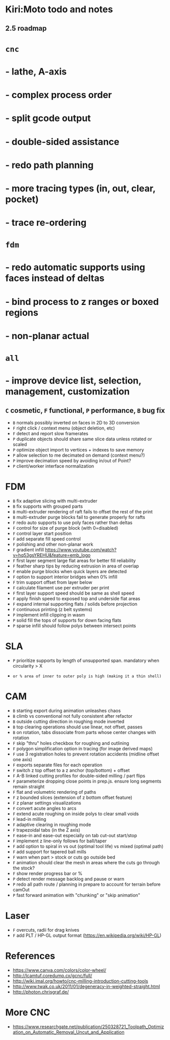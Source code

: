# Kiri:Moto todo and notes

## 2.5 roadmap
# `cnc`
# - lathe, A-axis
# - complex process order
# - split gcode output
# - double-sided assistance
# - redo path planning
# - more tracing types (in, out, clear, pocket)
# - trace re-ordering
# `fdm`
# - redo automatic supports using faces instead of deltas
# - bind process to z ranges or boxed regions
# - non-planar actual
# `all`
# - improve device list, selection, management, customization

## `C` cosmetic, `F` functional, `P` performance, `B` bug fix

* `B` normals possibly inverted on faces in 2D to 3D conversion
* `F` right click / context menu (object deletion, etc)
* `F` detect and report slow framerates
* `P` duplicate objects should share same slice data unless rotated or scaled
* `P` optimize object import to vertices + indexes to save memory
* `P` allow selection to me decimated on demand (context menu?)
* `P` improve decimation speed by avoiding in/out of Point?
* `P` client/worker interface normalization

# FDM

* `B` fix adaptive slicing with multi-extruder
* `B` fix supports with grouped parts
* `B` multi-extruder rendering of raft fails to offset the rest of the print
* `B` multi-extruder purge blocks fail to generate properly for rafts
* `F` redo auto supports to use poly faces rather than deltas
* `F` control for size of purge block (with 0=disabled)
* `F` control layer start position
* `F` add separate fill speed control
* `F` polishing and other non-planar work
* `F` gradient infill https://www.youtube.com/watch?v=hq53gsYREHU&feature=emb_logo
* `F` first layer segment large flat areas for better fill reliability
* `F` feather sharp tips by reducing extrusion in area of overlap
* `F` enable purge blocks when quick layers are detected
* `F` option to support interior bridges when 0% infill
* `F` trim support offset from layer below
* `F` calculate filament use per extruder per print
* `F` first layer support speed should be same as shell speed
* `F` apply finish speed to exposed top and underside flat areas
* `F` expand internal supporting flats / solids before projection
* `F` continuous printing (z belt systems)
* `P` implement infill clipping in wasm
* `P` solid fill the tops of supports for down facing flats
* `P` sparse infill should follow polys between intersect points

# SLA

* `P` prioritize supports by length of unsupported span. mandatory when circularity > X
*     or % area of inner to outer poly is high (making it a thin shell)

# CAM

* `B` starting export during animation unleashes chaos
* `B` climb vs conventional not fully consistent after refactor
* `B` outside cutting direction in roughing mode inverted
* `B` top clearing operations should use linear, not offset, passes
* `B` on rotation, tabs dissociate from parts whose center changes with rotation
* `F` skip "thru" holes checkbox for roughing and outlining
* `F` polygon simplification option in tracing (for image derived maps)
* `F` use 3 registration holes to prevent rotation accidents (midline offset one axis)
* `F` exports separate files for each operation
* `F` switch z top offset to a z anchor (top/bottom) + offset
* `F` A-B linked cutting profiles for double-sided milling / part flips
* `F` parameterize dropping close points in prep.js. ensure long segments remain straight
* `F` flat and volumetric rendering of paths
* `F` z bounded slices (extension of z bottom offset feature)
* `F` z planar settings visualizations
* `F` convert acute angles to arcs
* `F` extend acute roughing on inside polys to clear small voids
* `F` lead-in milling
* `F` adaptive clearing in roughing mode
* `F` trapezoidal tabs (in the Z axis)
* `F` ease-in and ease-out especially on tab cut-out start/stop
* `F` implement z line-only follows for ball/taper
* `F` add option to spiral in vs out (optimal tool life) vs mixed (optimal path)
* `F` add support for tapered ball mills
* `F` warn when part > stock or cuts go outside bed
* `F` animation should clear the mesh in areas where the cuts go through the stock?
* `F` show render progress bar or %
* `P` detect render message backlog and pause or warn
* `P` redo all path route / planning in prepare to account for terrain before camOut
* `P` fast forward animation with "chunking" or "skip animation"

# Laser

* `F` overcuts, radii for drag knives
* `F` add PLT / HP-GL output format (https://en.wikipedia.org/wiki/HP-GL)

# References

* https://www.canva.com/colors/color-wheel/
* http://lcamtuf.coredump.cx/gcnc/full/
* http://wiki.imal.org/howto/cnc-milling-introduction-cutting-tools
* http://www.twak.co.uk/2011/01/degeneracy-in-weighted-straight.html
* http://photon.chrisgraf.de/

# More CNC

* https://www.researchgate.net/publication/250328721_Toolpath_Optimization_on_Automatic_Removal_Uncut_and_Application
